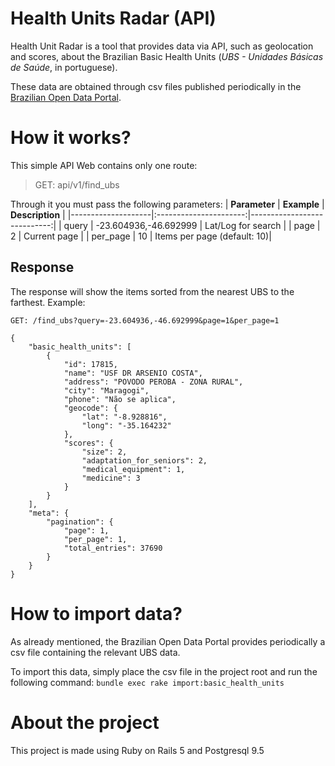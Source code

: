 # Health Units Radar (API)

Health Unit Radar is a tool that provides data via API, such as geolocation and scores, about the Brazilian Basic Health Units (*UBS - Unidades Básicas de Saúde*, in portuguese).

These data are obtained through csv files published periodically in the [Brazilian Open Data Portal](http://dados.gov.br/dataset/unidades-basicas-de-saude-ubs).

# How it works?

This simple API Web contains only one route:
> GET: api/v1/find_ubs

Through it you must pass the following parameters:
| **Parameter**      | **Example**            | **Description**             |
|--------------------|:----------------------:|----------------------------:|
| query              | -23.604936,-46.692999  | Lat/Log for search          |
| page               | 2                      | Current page                |
| per_page           | 10                     | Items per page (default: 10)|

## Response
The response will show the items sorted from the nearest UBS to the farthest.
Example:
```
GET: /find_ubs?query=-23.604936,-46.692999&page=1&per_page=1

{
    "basic_health_units": [
        {
            "id": 17815,
            "name": "USF DR ARSENIO COSTA",
            "address": "POVODO PEROBA - ZONA RURAL",
            "city": "Maragogi",
            "phone": "Não se aplica",
            "geocode": {
                "lat": "-8.928816",
                "long": "-35.164232"
            },
            "scores": {
                "size": 2,
                "adaptation_for_seniors": 2,
                "medical_equipment": 1,
                "medicine": 3
            }
        }
    ],
    "meta": {
        "pagination": {
            "page": 1,
            "per_page": 1,
            "total_entries": 37690
        }
    }
}
```

# How to import data?

As already mentioned, the Brazilian Open Data Portal provides periodically a csv file containing the relevant UBS data.

To import this data, simply place the csv file in the project root and run the following command:
`bundle exec rake import:basic_health_units`

# About the project
This project is made using Ruby on Rails 5 and Postgresql 9.5
